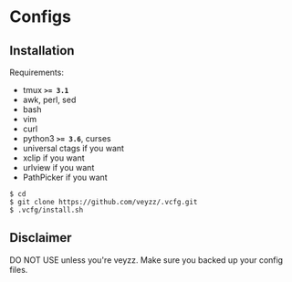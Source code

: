 Configs
=====

Installation
------------
Requirements:

  - tmux **`>= 3.1`**
  - awk, perl, sed
  - bash
  - vim
  - curl
  - python3 **`>= 3.6`**, curses
  - universal ctags if you want
  - xclip if you want
  - urlview if you want
  - PathPicker if you want

```
$ cd
$ git clone https://github.com/veyzz/.vcfg.git
$ .vcfg/install.sh
```

Disclaimer
------------
DO NOT USE unless you're veyzz.
Make sure you backed up your config files.
